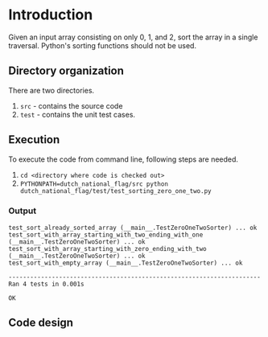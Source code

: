 # Introduction

Given an input array consisting on only 0, 1, and 2, sort the array in a single traversal. Python's sorting functions should not be used.

## Directory organization

There are two directories. 
1. `src` - contains the source code
2. `test` - contains the unit test cases. 

## Execution

To execute the code from command line, following steps are needed.

1. `cd <directory where code is checked out>`
2. `PYTHONPATH=dutch_national_flag/src python dutch_national_flag/test/test_sorting_zero_one_two.py`

### Output
```
test_sort_already_sorted_array (__main__.TestZeroOneTwoSorter) ... ok
test_sort_with_array_starting_with_two_ending_with_one (__main__.TestZeroOneTwoSorter) ... ok
test_sort_with_array_starting_with_zero_ending_with_two (__main__.TestZeroOneTwoSorter) ... ok
test_sort_with_empty_array (__main__.TestZeroOneTwoSorter) ... ok

----------------------------------------------------------------------
Ran 4 tests in 0.001s

OK
```


## Code design

